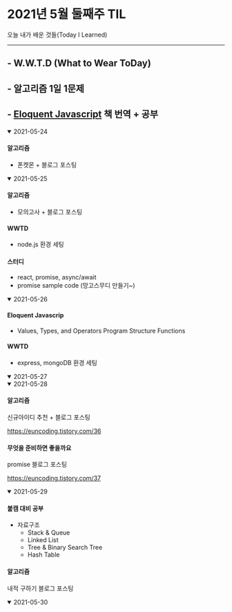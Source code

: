 # 2021년 5월 둘째주 TIL
오늘 내가 배운 것들(Today I Learned)

---------------------------------------
## - W.W.T.D (What to Wear ToDay)
## - 알고리즘 1일 1문제
## - [Eloquent Javascript](https://eloquentjavascript.net/) 책 번역 + 공부


<details open>
<summary>2021-05-24</summary>

#### 알고리즘

- 폰켓몬 + 블로그 포스팅
</details>

<details open>
<summary>2021-05-25</summary>

#### 알고리즘

- 모의고사 + 블로그 포스팅

#### WWTD

- node.js 환경 세팅

#### 스터디

- react, promise, async/await
- promise sample code (망고스무디 만들기~)
</details>

<details open>
<summary>2021-05-26</summary>

#### Eloquent Javascrip

- Values, Types, and Operators
Program Structure
Functions

#### WWTD
- express, mongoDB 환경 세팅

</details>

<details open>
<summary>2021-05-27</summary>
</details>

<details open>
<summary>2021-05-28</summary>

#### 알고리즘
신규아이디 추천 + 블로그 포스팅

https://euncoding.tistory.com/36

#### 무엇을 준비하면 좋을까요
promise 블로그 포스팅

https://euncoding.tistory.com/37



</details>

<details open>
<summary>2021-05-29</summary>

#### 붙캠 대비 공부

- 자료구조
  - Stack & Queue
  - Linked List
  - Tree & Binary Search Tree
  - Hash Table

#### 알고리즘
내적 구하기 블로그 포스팅

</details>

<details open>
<summary>2021-05-30</summary>

</details>
